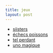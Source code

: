 ```yaml
---
title: jeux
layout: post
---
```


- [siisters](jeux/siisters.md)
- [échecs poissons](jeux/echecs_poissons.md)
- [tel perdant](jeux/tel_perdant.md)
- [uno magique](jeux/uno_magique.md)
